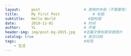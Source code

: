 ```yaml
---
layout:     post   				    # 使用的布局（不需要改）
title:      My First Post 				# 标题 
subtitle:   Hello World               #副标题
date:       2018-11-01 				# 时间
author:     YL 						# 作者
header-img: img/post-bg-2015.jpg 	#这篇文章标题背景图片
catalog: true 						# 是否归档
tags:								#标签
    - 生活
---
```

